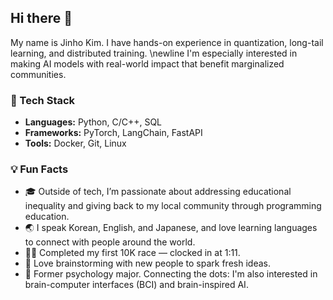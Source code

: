 ## Hi there 👋
My name is Jinho Kim.
I have hands-on experience in quantization, long-tail learning, and distributed training. \newline
I'm especially interested in making AI models with real-world impact that benefit marginalized communities.

### 🚀 Tech Stack
- **Languages:** Python, C/C++, SQL
- **Frameworks:** PyTorch, LangChain, FastAPI
- **Tools:** Docker, Git, Linux

### 💡 Fun Facts
- 🎓 Outside of tech, I’m passionate about addressing educational inequality and giving back to my local community through programming education.
- 🌏 I speak Korean, English, and Japanese, and love learning languages to connect with people around the world.
- 🏃‍♂️ Completed my first 10K race — clocked in at 1:11.  
- 🤝 Love brainstorming with new people to spark fresh ideas.
- 🧠 Former psychology major. Connecting the dots: I'm also interested in brain-computer interfaces (BCI) and brain-inspired AI.

<!--
**jhjh-kim/jhjh-kim** is a ✨ _special_ ✨ repository because its `README.md` (this file) appears on your GitHub profile.

Here are some ideas to get you started:

- 🔭 I’m currently working on ...
- 🌱 I’m currently learning ...
- 👯 I’m looking to collaborate on ...
- 🤔 I’m looking for help with ...
- 💬 Ask me about ...
- 📫 How to reach me: ...
- 😄 Pronouns: ...
- ⚡ Fun fact: ...
-->
